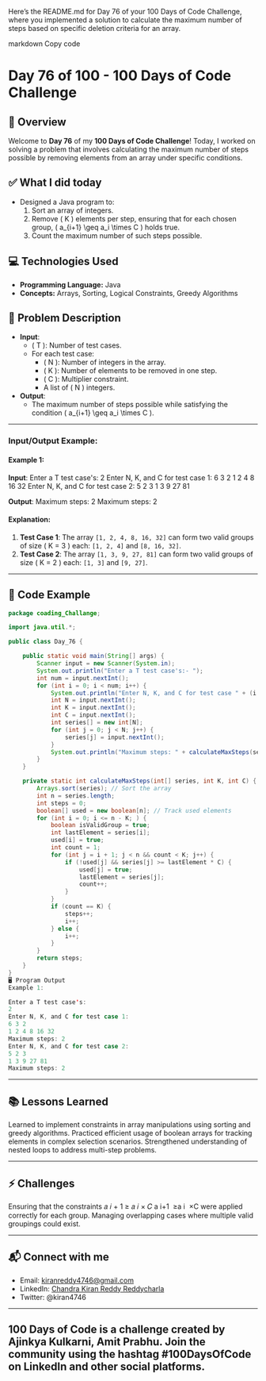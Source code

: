 Here’s the README.md for Day 76 of your 100 Days of Code Challenge, where you implemented a solution to calculate the maximum number of steps based on specific deletion criteria for an array.

markdown
Copy code
# Day 76 of 100 - 100 Days of Code Challenge

## 📝 Overview
Welcome to **Day 76** of my **100 Days of Code Challenge**! Today, I worked on solving a problem that involves calculating the maximum number of steps possible by removing elements from an array under specific conditions.

## ✅ What I did today
- Designed a Java program to:
  1. Sort an array of integers.
  2. Remove \( K \) elements per step, ensuring that for each chosen group, \( a_{i+1} \geq a_i \times C \) holds true.
  3. Count the maximum number of such steps possible.

## 💻 Technologies Used
- **Programming Language:** Java
- **Concepts:** Arrays, Sorting, Logical Constraints, Greedy Algorithms

## 📖 Problem Description
- **Input**:
  - \( T \): Number of test cases.
  - For each test case:
    - \( N \): Number of integers in the array.
    - \( K \): Number of elements to be removed in one step.
    - \( C \): Multiplier constraint.
    - A list of \( N \) integers.
- **Output**:
  - The maximum number of steps possible while satisfying the condition \( a_{i+1} \geq a_i \times C \).

---

### Input/Output Example:

#### Example 1:
**Input**:
Enter a T test case's: 2 Enter N, K, and C for test case 1: 6 3 2 1 2 4 8 16 32 Enter N, K, and C for test case 2: 5 2 3 1 3 9 27 81


**Output**:
Maximum steps: 2 Maximum steps: 2


#### Explanation:
1. **Test Case 1**: The array `[1, 2, 4, 8, 16, 32]` can form two valid groups of size \( K = 3 \) each: `[1, 2, 4]` and `[8, 16, 32]`.
2. **Test Case 2**: The array `[1, 3, 9, 27, 81]` can form two valid groups of size \( K = 2 \) each: `[1, 3]` and `[9, 27]`.

---

## 📝 Code Example

```java
package coading_Challange;

import java.util.*;

public class Day_76 {

    public static void main(String[] args) {
        Scanner input = new Scanner(System.in);
        System.out.println("Enter a T test case's:- ");
        int num = input.nextInt();
        for (int i = 0; i < num; i++) {
            System.out.println("Enter N, K, and C for test case " + (i + 1) + ":");
            int N = input.nextInt();
            int K = input.nextInt();
            int C = input.nextInt();
            int series[] = new int[N];
            for (int j = 0; j < N; j++) {
                series[j] = input.nextInt();
            }
            System.out.println("Maximum steps: " + calculateMaxSteps(series, K, C));
        }
    }

    private static int calculateMaxSteps(int[] series, int K, int C) {
        Arrays.sort(series); // Sort the array
        int n = series.length;
        int steps = 0;
        boolean[] used = new boolean[n]; // Track used elements
        for (int i = 0; i <= n - K; ) {
            boolean isValidGroup = true;
            int lastElement = series[i];
            used[i] = true;
            int count = 1;
            for (int j = i + 1; j < n && count < K; j++) {
                if (!used[j] && series[j] >= lastElement * C) {
                    used[j] = true;
                    lastElement = series[j];
                    count++;
                }
            }
            if (count == K) {
                steps++;
                i++;
            } else {
                i++;
            }
        }
        return steps;
    }
}
🖥️ Program Output
Example 1:

Enter a T test case's: 
2
Enter N, K, and C for test case 1:
6 3 2
1 2 4 8 16 32
Maximum steps: 2
Enter N, K, and C for test case 2:
5 2 3
1 3 9 27 81
Maximum steps: 2
```
---
## 📚 Lessons Learned
Learned to implement constraints in array manipulations using sorting and greedy algorithms.
Practiced efficient usage of boolean arrays for tracking elements in complex selection scenarios.
Strengthened understanding of nested loops to address multi-step problems.

---
## ⚡ Challenges
Ensuring that the constraints 
𝑎
𝑖
+
1
≥
𝑎
𝑖
×
𝐶
a 
i+1
​
 ≥a 
i
​
 ×C were applied correctly for each group.
Managing overlapping cases where multiple valid groupings could exist.

---
## 📬 Connect with me
- Email: kiranreddy4746@gmail.com
- LinkedIn: [Chandra Kiran Reddy Reddycharla](https://www.linkedin.com/in/chandra-kiran-reddy-reddycharla-a9a746230/)
- Twitter: @kiran4746

--- 
## 100 Days of Code is a challenge created by Ajinkya Kulkarni, Amit Prabhu. Join the community using the hashtag #100DaysOfCode on LinkedIn and other social platforms.
